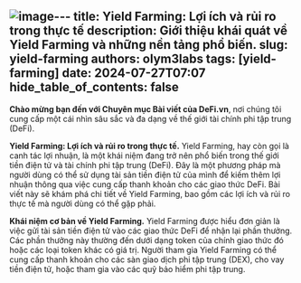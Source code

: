 ![image](https://github.com/user-attachments/assets/6bb8fb5e-79be-4bc1-bfad-496d1f2d5bc5)---
title: Yield Farming: Lợi ích và rủi ro trong thực tế
description: Giới thiệu khái quát về Yield Farming và những nền tảng phổ biến.
slug: yield-farming
authors: olym3labs
tags: [yield-farming]
date: 2024-07-27T07:07
hide_table_of_contents: false
---

**Chào mừng bạn đến với Chuyên mục Bài viết của DeFi.vn**, nơi chúng tôi cung cấp một cái nhìn sâu sắc và đa dạng về thế giới tài chính phi tập trung (DeFi). 

<!-- truncate -->

**Yield Farming: Lợi ích và rủi ro trong thực tế.**
Yield Farming, hay còn gọi là canh tác lợi nhuận, là một khái niệm đang trở nên phổ biến trong thế giới tiền điện tử và tài chính phi tập trung (DeFi). Đây là một phương pháp mà người dùng có thể sử dụng tài sản tiền điện tử của mình để kiếm thêm lợi nhuận thông qua việc cung cấp thanh khoản cho các giao thức DeFi. Bài viết này sẽ khám phá chi tiết về Yield Farming, bao gồm các lợi ích và rủi ro thực tế mà người dùng có thể gặp phải.

**Khái niệm cơ bản về Yield Farming.**
Yield Farming được hiểu đơn giản là việc gửi tài sản tiền điện tử vào các giao thức DeFi để nhận lại phần thưởng. Các phần thưởng này thường đến dưới dạng token của chính giao thức đó hoặc các loại token khác có giá trị. Người tham gia Yield Farming có thể cung cấp thanh khoản cho các sàn giao dịch phi tập trung (DEX), cho vay tiền điện tử, hoặc tham gia vào các quỹ bảo hiểm phi tập trung.

